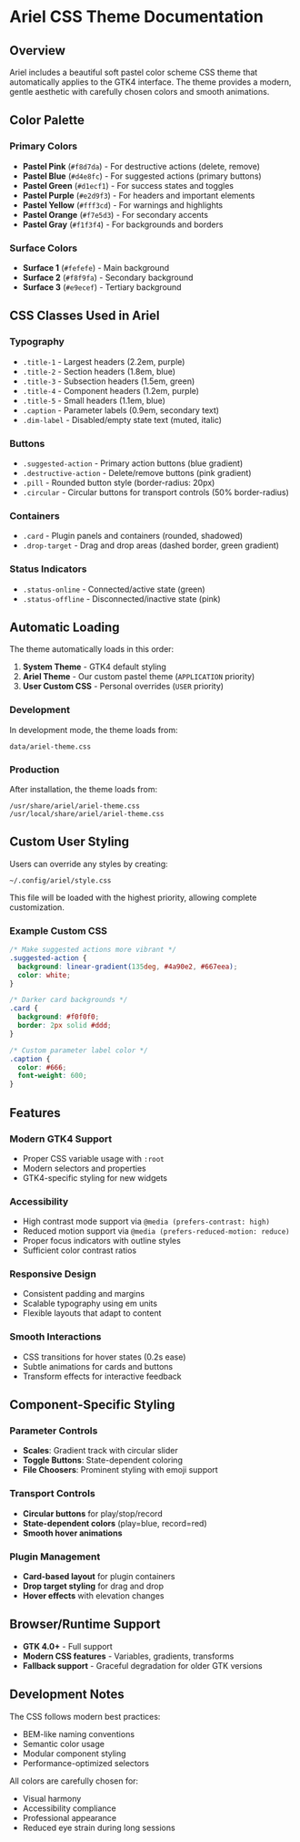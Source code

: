 # Ariel CSS Theme Documentation

## Overview
Ariel includes a beautiful soft pastel color scheme CSS theme that automatically applies to the GTK4 interface. The theme provides a modern, gentle aesthetic with carefully chosen colors and smooth animations.

## Color Palette

### Primary Colors
- **Pastel Pink** (`#f8d7da`) - For destructive actions (delete, remove)
- **Pastel Blue** (`#d4e8fc`) - For suggested actions (primary buttons)
- **Pastel Green** (`#d1ecf1`) - For success states and toggles
- **Pastel Purple** (`#e2d9f3`) - For headers and important elements
- **Pastel Yellow** (`#fff3cd`) - For warnings and highlights
- **Pastel Orange** (`#f7e5d3`) - For secondary accents
- **Pastel Gray** (`#f1f3f4`) - For backgrounds and borders

### Surface Colors
- **Surface 1** (`#fefefe`) - Main background
- **Surface 2** (`#f8f9fa`) - Secondary background
- **Surface 3** (`#e9ecef`) - Tertiary background

## CSS Classes Used in Ariel

### Typography
- `.title-1` - Largest headers (2.2em, purple)
- `.title-2` - Section headers (1.8em, blue)
- `.title-3` - Subsection headers (1.5em, green)
- `.title-4` - Component headers (1.2em, purple)
- `.title-5` - Small headers (1.1em, blue)
- `.caption` - Parameter labels (0.9em, secondary text)
- `.dim-label` - Disabled/empty state text (muted, italic)

### Buttons
- `.suggested-action` - Primary action buttons (blue gradient)
- `.destructive-action` - Delete/remove buttons (pink gradient)
- `.pill` - Rounded button style (border-radius: 20px)
- `.circular` - Circular buttons for transport controls (50% border-radius)

### Containers
- `.card` - Plugin panels and containers (rounded, shadowed)
- `.drop-target` - Drag and drop areas (dashed border, green gradient)

### Status Indicators
- `.status-online` - Connected/active state (green)
- `.status-offline` - Disconnected/inactive state (pink)

## Automatic Loading

The theme automatically loads in this order:

1. **System Theme** - GTK4 default styling
2. **Ariel Theme** - Our custom pastel theme (`APPLICATION` priority)
3. **User Custom CSS** - Personal overrides (`USER` priority)

### Development
In development mode, the theme loads from:
```
data/ariel-theme.css
```

### Production
After installation, the theme loads from:
```
/usr/share/ariel/ariel-theme.css
/usr/local/share/ariel/ariel-theme.css
```

## Custom User Styling

Users can override any styles by creating:
```
~/.config/ariel/style.css
```

This file will be loaded with the highest priority, allowing complete customization.

### Example Custom CSS
```css
/* Make suggested actions more vibrant */
.suggested-action {
  background: linear-gradient(135deg, #4a90e2, #667eea);
  color: white;
}

/* Darker card backgrounds */
.card {
  background: #f0f0f0;
  border: 2px solid #ddd;
}

/* Custom parameter label color */
.caption {
  color: #666;
  font-weight: 600;
}
```

## Features

### Modern GTK4 Support
- Proper CSS variable usage with `:root`
- Modern selectors and properties
- GTK4-specific styling for new widgets

### Accessibility
- High contrast mode support via `@media (prefers-contrast: high)`
- Reduced motion support via `@media (prefers-reduced-motion: reduce)`
- Proper focus indicators with outline styles
- Sufficient color contrast ratios

### Responsive Design
- Consistent padding and margins
- Scalable typography using em units
- Flexible layouts that adapt to content

### Smooth Interactions
- CSS transitions for hover states (0.2s ease)
- Subtle animations for cards and buttons
- Transform effects for interactive feedback

## Component-Specific Styling

### Parameter Controls
- **Scales**: Gradient track with circular slider
- **Toggle Buttons**: State-dependent coloring
- **File Choosers**: Prominent styling with emoji support

### Transport Controls
- **Circular buttons** for play/stop/record
- **State-dependent colors** (play=blue, record=red)
- **Smooth hover animations**

### Plugin Management
- **Card-based layout** for plugin containers
- **Drop target styling** for drag and drop
- **Hover effects** with elevation changes

## Browser/Runtime Support
- **GTK 4.0+** - Full support
- **Modern CSS features** - Variables, gradients, transforms
- **Fallback support** - Graceful degradation for older GTK versions

## Development Notes

The CSS follows modern best practices:
- BEM-like naming conventions
- Semantic color usage
- Modular component styling
- Performance-optimized selectors

All colors are carefully chosen for:
- Visual harmony
- Accessibility compliance
- Professional appearance
- Reduced eye strain during long sessions